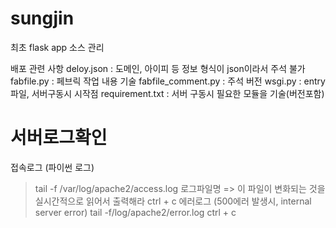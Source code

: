# sungjin
최초 flask app 소스 관리


배포 관련 사항
deloy.json : 도메인, 아이피 등 정보
            형식이 json이라서 주석 불가
fabfile.py : 페브릭 작업 내용 기술
fabfile_comment.py : 주석 버전
wsgi.py : entry파일, 서버구동시 시작점
requirement.txt : 서버 구동시 필요한 모듈을 기술(버전포함)


# 서버로그확인 
접속로그 (파이썬 로그)
> tail -f /var/log/apache2/access.log 로그파일명 => 
이 파일이 변화되는 것을 실시간적으로 읽어서 출력해라
> ctrl + c
에러로그 (500에러 발생시, internal server error)
> tail -f/log/apache2/error.log
> ctrl + c